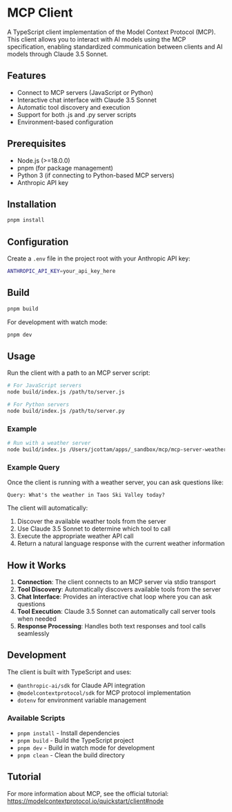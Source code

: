 # MCP Client

A TypeScript client implementation of the Model Context Protocol (MCP). This client allows you to interact with AI models using the MCP specification, enabling standardized communication between clients and AI models through Claude 3.5 Sonnet.

## Features

- Connect to MCP servers (JavaScript or Python)
- Interactive chat interface with Claude 3.5 Sonnet
- Automatic tool discovery and execution
- Support for both .js and .py server scripts
- Environment-based configuration

## Prerequisites

- Node.js (>=18.0.0)
- pnpm (for package management)
- Python 3 (if connecting to Python-based MCP servers)
- Anthropic API key

## Installation

```bash
pnpm install
```

## Configuration

Create a `.env` file in the project root with your Anthropic API key:

```bash
ANTHROPIC_API_KEY=your_api_key_here
```

## Build

```bash
pnpm build
```

For development with watch mode:

```bash
pnpm dev
```

## Usage

Run the client with a path to an MCP server script:

```bash
# For JavaScript servers
node build/index.js /path/to/server.js

# For Python servers
node build/index.js /path/to/server.py
```

### Example

```bash
# Run with a weather server
node build/index.js /Users/jcottam/apps/_sandbox/mcp/mcp-server-weather/build/index.js
```

### Example Query

Once the client is running with a weather server, you can ask questions like:

```
Query: What's the weather in Taos Ski Valley today?
```

The client will automatically:

1. Discover the available weather tools from the server
2. Use Claude 3.5 Sonnet to determine which tool to call
3. Execute the appropriate weather API call
4. Return a natural language response with the current weather information

## How it Works

1. **Connection**: The client connects to an MCP server via stdio transport
2. **Tool Discovery**: Automatically discovers available tools from the server
3. **Chat Interface**: Provides an interactive chat loop where you can ask questions
4. **Tool Execution**: Claude 3.5 Sonnet can automatically call server tools when needed
5. **Response Processing**: Handles both text responses and tool calls seamlessly

## Development

The client is built with TypeScript and uses:

- `@anthropic-ai/sdk` for Claude API integration
- `@modelcontextprotocol/sdk` for MCP protocol implementation
- `dotenv` for environment variable management

### Available Scripts

- `pnpm install` - Install dependencies
- `pnpm build` - Build the TypeScript project
- `pnpm dev` - Build in watch mode for development
- `pnpm clean` - Clean the build directory

## Tutorial

For more information about MCP, see the official tutorial:
https://modelcontextprotocol.io/quickstart/client#node
